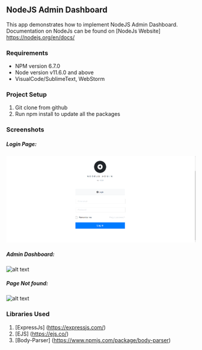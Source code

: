 NodeJS Admin Dashboard
------------------------------
This app demonstrates how to implement NodeJS Admin Dashboard.
Documentation on NodeJs can be found on [NodeJs Website] https://nodejs.org/en/docs/

### Requirements

* NPM version 6.7.0
* Node version v11.6.0 and above
* VisualCode/SublimeText, WebStorm

### Project Setup
1. Git clone from github  
2. Run npm install to update all the packages

###  Screenshots

##### Login Page: 
![alt text](https://github.com/remymumoh/NodejsAdmin-Dashboard/blob/master/art/screen3.jpg "Screen A")

##### Admin Dashboard: 
![alt text](https://github.com/remymumoh/NodejsAdmin-Dashboard/tree/master/art/screen1.jpg "Screen B")

##### Page Not found: 
![alt text](https://github.com/remymumoh/NodejsAdmin-Dashboard/tree/master/art/screen2.jpg "Screen C")



### Libraries Used
1. [ExpressJs] (https://expressjs.com/)
2. [EJS] (https://ejs.co/)
3. [Body-Parser] (https://www.npmjs.com/package/body-parser)
